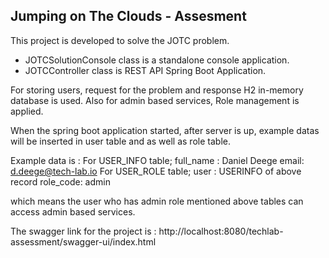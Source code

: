## **Jumping on The Clouds - Assesment**

This project is developed to solve the JOTC problem.

- JOTCSolutionConsole class is a standalone console application.
- JOTCController class is REST API Spring Boot Application.

For storing users, request for the problem and response H2 in-memory database is used.
Also for admin based services, Role management is applied.

When the spring boot application started, after server is up, example datas will be inserted
in user table and as well as role table.

Example data is :
For USER_INFO table;
    full_name : Daniel Deege
    email: d.deege@tech-lab.io
For USER_ROLE table;
    user : USERINFO of above record
    role_code: admin

which means the user who has admin role mentioned above tables can access admin based services.

The swagger link for the project is :
http://localhost:8080/techlab-assessment/swagger-ui/index.html
